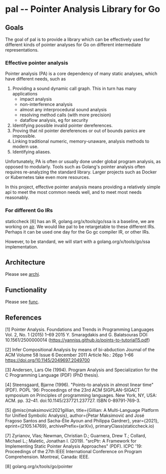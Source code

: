 # pal -- Pointer Analysis Library for Go

## Goals

The goal of pal is to provide a library which can be effectively used for
different kinds of pointer analyses for Go on different intermediate
representations.

### Effective pointer analysis

Pointer analysis (PA) is a core dependency of many static analyses, which have
different needs, such as

1. Providing a sound dynamic call graph. 
This in turn has many applications
	- impact analysis
 	- non-interference analysis
	- almost any interprocedural sound analysis
	- resolving method calls (with more precision)
	- dataflow analysis, eg for security
1. Identifying possible invalid pointer dereferences.
1. Proving that nil pointer dereferences or
out of bounds panics are impossible.
1. Linking traditional numeric, memory-unaware, analysis methods to modern use. 
1. Identifying aliases.

Unfortunately, PA is often or usually done under global program analysis, as
opposed to modularly.  Tools such as Golang's pointer analysis often requires
re-analyzing the standard library.  Larger projects such as Docker or
Kubernetes take even more resources.

In this project, effective pointer analysis means providing a relatively simple
api to meet the most common needs well, and to meet most needs reasonably.

### For different Go IRs

staticcheck [6] has an IR, golang.org/x/tools/go/ssa is a baseline, we are
working on [air](https://github.com/go-air/air).  We would like pal to be
retargetable to these different IRs.  Perhaps it can be used one day for the Go
gc compiler IR, or other IRs.

However, to be standard, we will start with a golang.org/x/tools/go/ssa
implementation.

## Architecture

Please see [archi](archi.md).

## Functionality

Please see [func](func.md).


## References

[1] Pointer Analysis. Foundations and Trends in Programming Languages Vol. 2, No. 1 (2015) 1–69
2015 Y. Smaragdakis and G. Balatsouras
DOI: 10.1561/2500000014 (https://yanniss.github.io/points-to-tutorial15.pdf)

[2] Infer
Compositional Analysis by means of bi-abduction
Journal of the ACM Volume 58 Issue 6
December 2011 
Article No.: 26pp 1–66 https://doi.org/10.1145/2049697.2049700

[3] Andersen, Lars Ole (1994). Program Analysis and Specialization for the C
Programming Language (PDF) (PhD thesis).

[4] Steensgaard, Bjarne (1996). "Points-to analysis in almost linear time" (PDF). POPL '96: Proceedings of the 23rd ACM SIGPLAN-SIGACT symposium on Principles of programming languages. New York, NY, USA: ACM. pp. 32–41. doi:10.1145/237721.237727. ISBN 0-89791-769-3.

[5] @misc{maksimović2021gillian,
      title={Gillian: A Multi-Language Platform for Unified Symbolic Analysis}, 
      author={Petar Maksimović and José Fragoso Santos and Sacha-Élie Ayoun and Philippa Gardner},
      year={2021},
      eprint={2105.14769},
      archivePrefix={arXiv},
      primaryClass(staticcheck.io) 

[7] Zyrianov, Vlas; Newman, Christian D.; Guarnera, Drew T.; Collard, Michael L.; Maletic, Jonathan I. (2019). "srcPtr: A Framework for Implementing Static Pointer Analysis Approaches" (PDF). ICPC '19: Proceedings of the 27th IEEE International Conference on Program Comprehension. Montreal, Canada: IEEE.

[8] golang.org/x/tools/go/pointer

